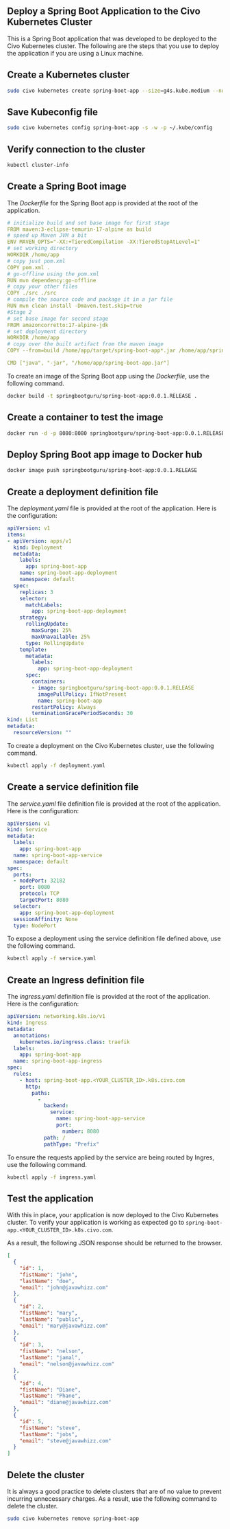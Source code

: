 ## Deploy a Spring Boot Application to the Civo Kubernetes Cluster
This is a Spring Boot application that was developed to be deployed to the Civo Kubernetes cluster. The following are the steps that you use to deploy the application if you are using a Linux machine.

## Create a Kubernetes cluster

```bash
sudo civo kubernetes create spring-boot-app --size=g4s.kube.medium --nodes=3 --wait
```

## Save Kubeconfig file

```bash
sudo civo kubernetes config spring-boot-app -s -w -p ~/.kube/config
```

## Verify connection to the cluster

```bash
kubectl cluster-info
```

## Create a Spring Boot image
The *Dockerfile* for the Spring Boot app is provided at the root of the application.

```yaml
# initialize build and set base image for first stage
FROM maven:3-eclipse-temurin-17-alpine as build
# speed up Maven JVM a bit
ENV MAVEN_OPTS="-XX:+TieredCompilation -XX:TieredStopAtLevel=1"
# set working directory
WORKDIR /home/app
# copy just pom.xml
COPY pom.xml .
# go-offline using the pom.xml
RUN mvn dependency:go-offline
# copy your other files
COPY ./src ./src
# compile the source code and package it in a jar file
RUN mvn clean install -Dmaven.test.skip=true
#Stage 2
# set base image for second stage
FROM amazoncorretto:17-alpine-jdk
# set deployment directory
WORKDIR /home/app
# copy over the built artifact from the maven image
COPY --from=build /home/app/target/spring-boot-app*.jar /home/app/spring-boot-app.jar

CMD ["java", "-jar", "/home/app/spring-boot-app.jar"]
```
To create an image of the Spring Boot app using the *Dockerfile*, use the following command.

```bash
docker build -t springbootguru/spring-boot-app:0.0.1.RELEASE .
```

## Create a container to test the image

```bash
docker run -d -p 8080:8080 springbootguru/spring-boot-app:0.0.1.RELEASE
```

## Deploy Spring Boot app image to Docker hub

```bash
docker image push springbootguru/spring-boot-app:0.0.1.RELEASE
```

## Create a deployment definition file
The *deployment.yaml* file is provided at the root of the application. Here is the configuration:

```yaml
apiVersion: v1
items:
- apiVersion: apps/v1
  kind: Deployment
  metadata:
    labels:
      app: spring-boot-app
    name: spring-boot-app-deployment
    namespace: default
  spec:
    replicas: 3
    selector:
      matchLabels:
        app: spring-boot-app-deployment
    strategy:
      rollingUpdate:
        maxSurge: 25%
        maxUnavailable: 25%
      type: RollingUpdate
    template:
      metadata:
        labels:
          app: spring-boot-app-deployment
      spec:
        containers:
        - image: springbootguru/spring-boot-app:0.0.1.RELEASE
          imagePullPolicy: IfNotPresent
          name: spring-boot-app
        restartPolicy: Always
        terminationGracePeriodSeconds: 30
kind: List
metadata:
  resourceVersion: ""
```
To create a deployment on the Civo Kubernetes cluster, use the following command.

```bash
kubectl apply -f deployment.yaml
```

## Create a service definition file
The *service.yaml* file definition file is provided at the root of the application. Here is the configuration:

```yaml
apiVersion: v1
kind: Service
metadata:
  labels:
    app: spring-boot-app
  name: spring-boot-app-service
  namespace: default
spec:
  ports:
  - nodePort: 32182
    port: 8080
    protocol: TCP
    targetPort: 8080
  selector:
    app: spring-boot-app-deployment
  sessionAffinity: None
  type: NodePort
```
To expose a deployment using the service definition file defined above, use the following command.

```bash
kubectl apply -f service.yaml
```
## Create an Ingress definition file
The *ingress.yaml* definition file is provided at the root of the application. Here is the configuration:

```yaml
apiVersion: networking.k8s.io/v1
kind: Ingress
metadata:
  annotations:
    kubernetes.io/ingress.class: traefik
  labels:
    app: spring-boot-app
  name: spring-boot-app-ingress
spec:
  rules:
    - host: spring-boot-app.<YOUR_CLUSTER_ID>.k8s.civo.com
      http:
        paths:
          -
            backend:
              service:
                name: spring-boot-app-service
                port:
                  number: 8080
            path: /
            pathType: "Prefix"
```
To ensure the requests applied by the service are being routed by Ingres, use the following command.

```bash
kubectl apply -f ingress.yaml
```
## Test the application
With this in place, your application is now deployed to the Civo Kubernetes cluster. To verify your application is working as expected go to `spring-boot-app.<YOUR_CLUSTER_ID>.k8s.civo.com`.

As a result, the following JSON response should be returned to the browser.

```JSON
[
  {
    "id": 1,
    "fistName": "john",
    "lastName": "doe",
    "email": "john@javawhizz.com"
  },
  {
    "id": 2,
    "fistName": "mary",
    "lastName": "public",
    "email": "mary@javawhizz.com"
  },
  {
    "id": 3,
    "fistName": "nelson",
    "lastName": "jamal",
    "email": "nelson@javawhizz.com"
  },
  {
    "id": 4,
    "fistName": "Diane",
    "lastName": "Phane",
    "email": "diane@javawhizz.com"
  },
  {
    "id": 5,
    "fistName": "steve",
    "lastName": "jobs",
    "email": "steve@javawhizz.com"
  }
]
```
## Delete the cluster
It is always a good practice to delete clusters that are of no value to prevent incurring unnecessary charges. As a result, use the following command to delete the cluster.

```bash
sudo civo kubernetes remove spring-boot-app
```

